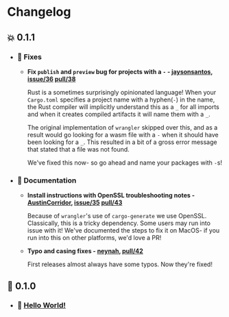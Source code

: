# Changelog

## 💥 0.1.1

  - ### 🤕 Fixes

    - **Fix `publish` and `preview` bug for projects with a `-` - [jaysonsantos], [issue/36] [pull/38]**

        Rust is a sometimes surprisingly opinionated language! When your `Cargo.toml` specifies a project
        name with a hyphen(`-`) in the name, the Rust compiler will implicitly understand this as a `_` for
        all imports and when it creates compiled artifacts it will name them with a `_`.

        The original implementation of `wrangler` skipped over this, and as a result would go looking for a
        wasm file with a `-` when it should have been looking for a `_`. This resulted in a bit of a gross
        error message that stated that a file was not found. 

        We've fixed this now- so go ahead and name your packages with `-`s!

        [jaysonsantos]: https://github.com/jaysonsantos
        [issue/36]: https://github.com/cloudflare/wrangler/issues/36
        [pull/38]: https://github.com/cloudflare/wrangler/pull/38

  - ### 📖 Documentation

    - **Install instructions with OpenSSL troubleshooting notes - [AustinCorridor], [issue/35] [pull/43]**

        Because of `wrangler`'s use of `cargo-generate` we use OpenSSL. Classically, this is a tricky
        dependency. Some users may run into issue with it! We've documented the steps to fix it on MacOS-
        if you run into this on other platforms, we'd love a PR!

        [AustinCorridor]: https://github.com/AustinCorridor
        [issue/35]: https://github.com/cloudflare/wrangler/issues/35
        [pull/43]: https://github.com/cloudflare/wrangler/pull/43

    - **Typo and casing fixes - [neynah], [pull/42]**

        First releases almost always have some typos. Now they're fixed!

        [neynah]: https://github.com/neynah
        [pull/42]: https://github.com/cloudflare/wrangler/pull/42

## 🌌 0.1.0

  - ### 🌊 [Hello World!](https://blog.cloudflare.com/introducing-wrangler-cli/)
